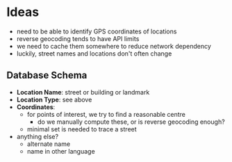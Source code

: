 # Ideas

 - need to be able to identify GPS coordinates of locations
 - reverse geocoding tends to have API limits
 - we need to cache them somewhere to reduce network dependency
 - luckily, street names and locations don't often change

## Database Schema

 - **Location Name**: street or building or landmark
 - **Location Type**: see above
 - **Coordinates**:
    - for points of interest, we try to find a reasonable centre
      - do we manually compute these, or is reverse geocoding enough?
    - minimal set is needed to trace a street
 - anything else?
   - alternate name
   - name in other language

